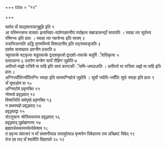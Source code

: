 +++
title = "१२"

+++
 

घर्माय सँ साद्यमानायानुब्रूहि इति १  
आ यस्मिन्त्सप्त वासवाः
इत्यभिज्ञा-याग्रेणाहवनीयं पर्याहृत्य
सम्राडासन्द्याँ सादयति । स्वाहा त्वा सूर्यस्य
रश्मिभ्यः इति प्रातः । स्वाहा त्वा नक्षत्रेभ्यः इति सायम्
२  
यत्राभिजानाति अद्धि तृणमघ्निये विश्वदानीम् इति तद्गामवसृजति ३  
एवमेव
सायम्प्रातः प्रवर्ग्येण प्रचरति ४  
त्र्युपसत्के षट्कृत्वः षडुपसत्के
द्वादशकृत्वो द्वादशो-पसत्के चतुर्वि ँशतिकृत्वः ५  
एतावन्नाना ६
उत्तरेण मन्त्रेण सायँ रौहिणं जुहोति ७  
अपीपरो माह्णो रात्रियै मा
पाहि इति सायं काण्टकी ँसमि-धमादधाति । अपीपरो मा रात्रिया अह्नो मा
पाहि इति प्रातः ८  
अग्निर्ज्योतिर्ज्योतिरग्निः स्वाहा इति
सायमग्निहोत्रं जुहोति । सूर्यो ज्योति-र्ज्योतिः
सूर्यः स्वाहा इति प्रातः ९  
सँ सृष्टहोमं वा १०  
अग्निष्टोमे प्रवृणक्ति
११  
नोक्थ्ये प्रवृञ्ज्यात् १२  
विश्वजिति सर्वपृष्ठे प्रवृणक्ति १३  
न
प्रथमयज्ञे प्रवृञ्ज्यात् १४  
प्रवृञ्ज्याद्वा १५  
योऽनूचानः
श्रोत्रियस्तस्य प्रवृञ्ज्यात् १६  
प्रवृञ्ज्याद्
दुर्ब्राह्मणस्य १७  
ब्रह्मवर्चसकामस्येत्येकेषाम् १८  
तं
प्रवृज्य संवत्सरं न माँ समश्नीयान्न रामामुपेयान्न मृन्मयेन
पिबेन्नास्य राम उच्छिष्टं पिबेत् १९  
तेज एव तत् सँ श्यतीति विज्ञायते २०
१२

